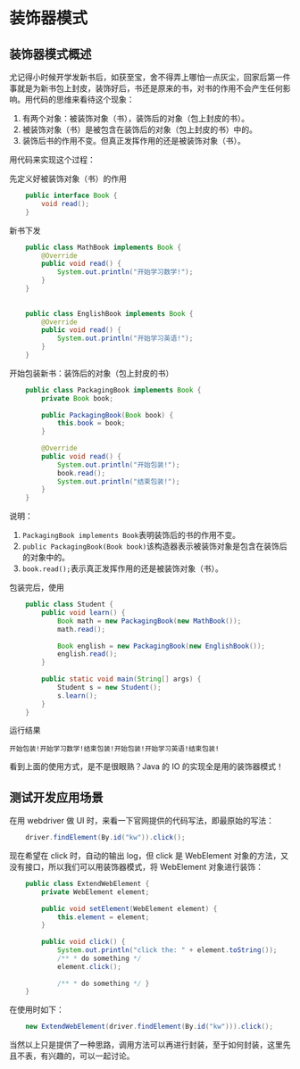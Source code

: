 # 装饰器模式

## 装饰器模式概述

尤记得小时候开学发新书后，如获至宝，舍不得弄上哪怕一点灰尘，回家后第一件事就是为新书包上封皮，装饰好后，书还是原来的书，对书的作用不会产生任何影响。用代码的思维来看待这个现象：

1. 有两个对象：被装饰对象（书），装饰后的对象（包上封皮的书）。
2. 被装饰对象（书）是被包含在装饰后的对象（包上封皮的书）中的。
3. 装饰后书的作用不变。但真正发挥作用的还是被装饰对象（书）。

用代码来实现这个过程：

先定义好被装饰对象（书）的作用

``` java
    public interface Book { 
        void read();
    }
```
    

新书下发

``` java
    public class MathBook implements Book {
        @Override
        public void read() {
            System.out.println("开始学习数学!");
        }
    }
    
    
    public class EnglishBook implements Book {
        @Override
        public void read() {
            System.out.println("开始学习英语!");
        }
    }
```
    
开始包装新书：装饰后的对象（包上封皮的书）
    
``` java
    public class PackagingBook implements Book {
        private Book book;
    
        public PackagingBook(Book book) {
            this.book = book;
        }
    
        @Override
        public void read() {
            System.out.println("开始包装!");
            book.read();
            System.out.println("结束包装!");
        }
    }
```

说明：

1. `PackagingBook implements Book`表明装饰后的书的作用不变。
2. `public PackagingBook(Book book)`该构造器表示被装饰对象是包含在装饰后的对象中的。
3. `book.read();`表示真正发挥作用的还是被装饰对象（书）。

包装完后，使用

``` java
    public class Student {
        public void learn() {
            Book math = new PackagingBook(new MathBook());
            math.read();
    
            Book english = new PackagingBook(new EnglishBook());
            english.read();
        }
    
        public static void main(String[] args) {
            Student s = new Student();
            s.learn();
        }
    }

```
    
运行结果

`开始包装!开始学习数学!结束包装!开始包装!开始学习英语!结束包装!`

看到上面的使用方式，是不是很眼熟？Java 的 IO 的实现全是用的装饰器模式！

## 测试开发应用场景

在用 webdriver 做 UI 时，来看一下官网提供的代码写法，即最原始的写法：

``` java
    driver.findElement(By.id("kw")).click();
```

现在希望在 click 时，自动的输出 log，但 click 是 WebElement 对象的方法，又没有接口，所以我们可以用装饰器模式，将 WebElement 对象进行装饰：

``` java
    public class ExtendWebElement {
        private WebElement element;
    
        public void setElement(WebElement element) {
            this.element = element;
        }
    
        public void click() {
            System.out.println("click the: " + element.toString());
            /** * do something */ 
            element.click();
    
            /** * do something */ }
    }
```

在使用时如下：

``` java
    new ExtendWebElement(driver.findElement(By.id("kw"))).click();
```

当然以上只是提供了一种思路，调用方法可以再进行封装，至于如何封装，这里先且不表，有兴趣的，可以一起讨论。